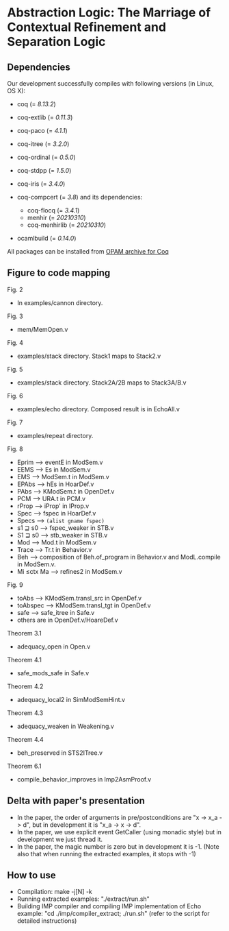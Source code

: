 # Abstraction Logic: The Marriage of Contextual Refinement and Separation Logic

## Dependencies
Our development successfully compiles with following versions (in Linux, OS X):

- coq (= *8.13.2*)

- coq-extlib (= *0.11.3*)
- coq-paco (= *4.1.1*)
- coq-itree (= *3.2.0*)
- coq-ordinal (= *0.5.0*)

- coq-stdpp (= *1.5.0*)
- coq-iris (= *3.4.0*)

- coq-compcert (= *3.8*) and its dependencies:
  + coq-flocq (= *3.4.1*)
  + menhir (= *20210310*)
  + coq-menhirlib (= *20210310*)

- ocamlbuild (= *0.14.0*)

All packages can be installed from [OPAM archive for Coq](https://github.com/coq/opam-coq-archive)

## Figure to code mapping

Fig. 2
- In examples/cannon directory.

Fig. 3
- mem/MemOpen.v

Fig. 4
- examples/stack directory. Stack1 maps to Stack2.v

Fig. 5
- examples/stack directory. Stack2A/2B maps to Stack3A/B.v

Fig. 6
- examples/echo directory. Composed result is in EchoAll.v

Fig. 7
- examples/repeat directory.

Fig. 8
- Eprim --> eventE in ModSem.v
- EEMS --> Es in ModSem.v
- EMS --> ModSem.t in ModSem.v
- EPAbs --> hEs in HoarDef.v
- PAbs --> KModSem.t in OpenDef.v
- PCM --> URA.t in PCM.v
- rProp --> iProp' in IProp.v
- Spec --> fspec in HoarDef.v
- Specs --> `(alist gname fspec)`
- s1 ⊒ s0 --> fspec_weaker in STB.v
- S1 ⊒ s0 --> stb_weaker in STB.v
- Mod --> Mod.t in ModSem.v
- Trace --> Tr.t in Behavior.v
- Beh --> composition of Beh.of_program in Behavior.v and ModL.compile in ModSem.v.
- Mi ≤ctx Ma --> refines2 in ModSem.v

Fig. 9
- toAbs --> KModSem.transl_src in OpenDef.v
- toAbspec --> KModSem.transl_tgt in OpenDef.v
- safe --> safe_itree in Safe.v
- others are in OpenDef.v/HoareDef.v

Theorem 3.1
- adequacy_open in Open.v

Theorem 4.1
- safe_mods_safe in Safe.v

Theorem 4.2 
- adequacy_local2 in SimModSemHint.v

Theorem 4.3
- adequacy_weaken in Weakening.v

Theorem 4.4
- beh_preserved in STS2ITree.v

Theorem 6.1
- compile_behavior_improves in Imp2AsmProof.v

## Delta with paper's presentation

- In the paper, the order of arguments in pre/postconditions are "x -> x_a -> d", but in development it is "x_a -> x -> d".
- In the paper, we use explicit event GetCaller (using monadic style) but in development we just thread it.
- In the paper, the magic number is zero but in development it is -1. (Note also that when running the extracted examples, it stops with -1)

## How to use
- Compilation: make -j[N] -k
- Running extracted examples: "./extract/run.sh"
- Building IMP compiler and compiling IMP implementation of Echo example: "cd ./imp/compiler_extract; ./run.sh" (refer to the script for detailed instructions)
